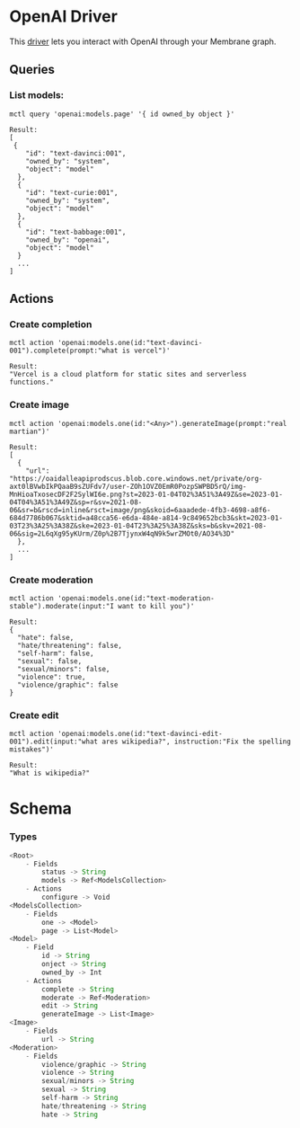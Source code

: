 # OpenAI Driver

This [driver](https://membrane.io) lets you interact with OpenAI through your Membrane graph.

## Queries

### List models:

`mctl query 'openai:models.page' '{ id owned_by object }'`

```
Result:
[
 {
    "id": "text-davinci:001",
    "owned_by": "system",
    "object": "model"
  },
  {
    "id": "text-curie:001",
    "owned_by": "system",
    "object": "model"
  },
  {
    "id": "text-babbage:001",
    "owned_by": "openai",
    "object": "model"
  }
  ...
]
```

## Actions

### Create completion

`mctl action 'openai:models.one(id:"text-davinci-001").complete(prompt:"what is vercel")'`

```
Result:
"Vercel is a cloud platform for static sites and serverless functions."
```

### Create image

`mctl action 'openai:models.one(id:"<Any>").generateImage(prompt:"real martian")'`

```
Result:
[
  {
    "url": "https://oaidalleapiprodscus.blob.core.windows.net/private/org-axt0lBVwbIkPQaaB9sZUFdv7/user-ZOh1OVZ0EmR0PozpSWPBD5rQ/img-MnHioaTxosecDF2F2SylWI6e.png?st=2023-01-04T02%3A51%3A49Z&se=2023-01-04T04%3A51%3A49Z&sp=r&sv=2021-08-06&sr=b&rscd=inline&rsct=image/png&skoid=6aaadede-4fb3-4698-a8f6-684d7786b067&sktid=a48cca56-e6da-484e-a814-9c849652bcb3&skt=2023-01-03T23%3A25%3A38Z&ske=2023-01-04T23%3A25%3A38Z&sks=b&skv=2021-08-06&sig=2L6qXg95yKUrm/Z0p%2B7TjynxW4qN9k5wrZMOt0/AO34%3D"
  },
  ...
]
```

### Create moderation

`mctl action 'openai:models.one(id:"text-moderation-stable").moderate(input:"I want to kill you")'`

```
Result:
{
  "hate": false,
  "hate/threatening": false,
  "self-harm": false,
  "sexual": false,
  "sexual/minors": false,
  "violence": true,
  "violence/graphic": false
}
```

### Create edit

`mctl action 'openai:models.one(id:"text-davinci-edit-001").edit(input:"what ares wikipedia?", instruction:"Fix the spelling mistakes")'`

```
Result:
"What is wikipedia?"
```

# Schema

### Types

```javascript
<Root>
    - Fields
        status -> String
        models -> Ref<ModelsCollection>
    - Actions
        configure -> Void
<ModelsCollection>
    - Fields
        one -> <Model>
        page -> List<Model>
<Model>
    - Field
        id -> String
        onject -> String
        owned_by -> Int
    - Actions
        complete -> String
        moderate -> Ref<Moderation>
        edit -> String
        generateImage -> List<Image>
<Image>
    - Fields
        url -> String
<Moderation>
    - Fields
        violence/graphic -> String
        violence -> String
        sexual/minors -> String
        sexual -> String
        self-harm -> String
        hate/threatening -> String
        hate -> String
